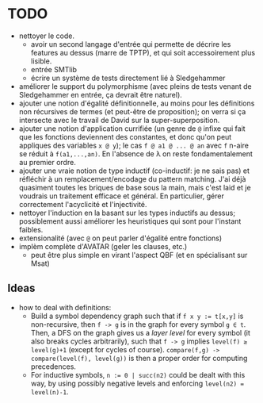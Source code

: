 # TODO

- nettoyer le code.
  * avoir un second langage d'entrée qui permette de décrire les features
    au dessus (marre de TPTP), et qui soit accessoirement plus lisible.
  * entrée SMTlib
  * écrire un système de tests directement lié à Sledgehammer
- améliorer le support du polymorphisme (avec pleins de tests venant de
  Sledgehammer en entrée, ça devrait être naturel).
- ajouter une notion d'égalité définitionnelle, au moins pour les
  définitions non récursives de termes (et peut-être de proposition); on
  verra si ça intersecte avec le travail de David sur la
  super-superposition.
- ajouter une notion d'application currifiée (un genre de `@` infixe
  qui fait que les fonctions deviennent des constantes, et donc qu'on
  peut appliques des variables `x @ y`);
  le cas `f @ a1 @ ... @ an` avec `f` n-aire se réduit à `f(a1,...,an)`.
  En l'absence de λ on reste fondamentalement au premier ordre.
- ajouter une vraie notion de type inductif (co-inductif: je ne sais
  pas) et réfléchir à un remplacement/encodage du pattern matching. J'ai déjà
  quasiment toutes les briques de base sous la main, mais c'est laid
  et je voudrais un traitement efficace et général. En particulier,
  gérer correctement l'acyclicité et l'injectivité.
- nettoyer l'induction en la basant sur les types inductifs au dessus;
  possiblement aussi améliorer les heuristiques qui sont pour l'instant
  faibles.
- extensionalité (avec `@` on peut parler d'égalité entre fonctions)
- implèm complète d'AVATAR (geler les clauses, etc.)
  * peut être plus simple en virant l'aspect QBF (et en spécialisant sur Msat)

## Ideas

- how to deal with definitions:
  * Build a symbol dependency graph such that if `f x y := t[x,y]` is non-recursive,
    then `f -> g` is in the graph for every symbol `g ∈ t`. Then, a DFS on
    the graph gives us a _layer level_ for every symbol (it also breaks
    cycles arbitrarily), such that `f -> g` implies `level(f) ≥ level(g)+1`
    (except for cycles of course).
    `compare(f,g) -> compare(level(f), level(g))` is then a proper order for
    computing precedences.
  * For inductive symbols, `n := 0 | succ(n2)` could be dealt with this way,
    by using possibly negative levels and enforcing `level(n2) = level(n)-1`.
